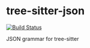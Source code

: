 tree-sitter-json
===========================

[![Build Status](https://travis-ci.org/maxbrunsfeld/tree-sitter-json.svg?branch=master)](https://travis-ci.org/maxbrunsfeld/tree-sitter-json)

JSON grammar for tree-sitter
